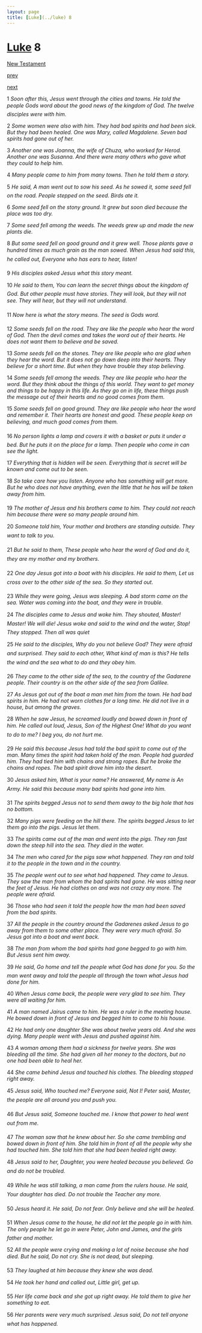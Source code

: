 ```yaml
---
layout: page
title: [Luke](../luke) 8
---
```


# [Luke](../luke) 8

[New Testament](/new-testament)


[prev](luke-7.html)


[next](luke-9.html)

1 _Soon after this, Jesus went through the cities and towns. He told the people Gods word about the good news of the kingdom of God. The twelve disciples were with him._

2 _Some women were also with him. They had bad spirits and had been sick. But they had been healed. One was Mary, called Magdalene. Seven bad spirits had gone out of her._

3 _Another one was Joanna, the wife of Chuza, who worked for Herod. Another one was Susanna. And there were many others who gave what they could to help him._

4 _Many people came to him from many towns. Then he told them a story._

5 _He said, A man went out to sow his seed. As he sowed it, some seed fell on the road.  People stepped on the seed. Birds ate it._

6 _Some seed fell on the stony ground. It grew but soon died because the place was too dry._

7 _Some seed fell among the weeds. The weeds grew up and made the new plants die._

8 _But some seed fell on good ground and it grew well. Those plants gave a hundred times as much grain as the man sowed. When Jesus had said this, he called out, Everyone who has ears to hear, listen!_

9 _His disciples asked Jesus what this story meant._

10 _He said to them, You can learn the secret things about the kingdom of God. But other people must have stories. They will look, but they will not see. They will hear, but they will not understand._

11 _Now here is what the story means. The seed is Gods word._

12 _Some seeds fell on the road. They are like the people who hear the word of God. Then the devil comes and takes the word out of their hearts. He does not want them to believe and be saved._

13 _Some seeds fell on the stones. They are like people who are glad when they hear the word. But it does not go down deep into their hearts. They believe for a short time. But when they have trouble they stop believing._

14 _Some seeds fell among the weeds. They are like people who hear the word. But they think about the things of this world. They want to get money and things to be happy in this life. As they go on in life, these things push the message out of their hearts and no good comes from them._

15 _Some seeds fell on good ground. They are like people who hear the word and remember it. Their hearts are honest and good. These people keep on believing, and much good comes from them._

16 _No person lights a lamp and covers it with a basket or puts it under a bed. But he puts it on the place for a lamp. Then people who come in can see the light._

17 _Everything that is hidden will be seen. Everything that is secret will be known and come out to be seen._

18 _So take care how you listen. Anyone who has something will get more. But he who does not have anything, even the little that he has will be taken away from him._

19 _The mother of Jesus and his brothers came to him. They could not reach him because there were so many people around him._

20 _Someone told him, Your mother and brothers are standing outside. They want to talk to you._

21 _But he said to them, These people who hear the word of God and do it, they are my mother and my brothers._

22 _One day Jesus got into a boat with his disciples. He said to them, Let us cross over to the other side of the sea. So they started out._

23 _While they were going, Jesus was sleeping. A bad storm came on the sea. Water was coming into the boat, and they were in trouble._

24 _The disciples came to Jesus and woke him. They shouted, Master! Master! We will die!  Jesus woke and said to the wind and the water, Stop! They stopped. Then all was quiet_

25 _He said to the disciples, Why do you not believe God? They were afraid and surprised.  They said to each other, What kind of man is this? He tells the wind and the sea what to do and they obey him._

26 _They came to the other side of the sea, to the country of the Gadarene people. Their country is on the other side of the sea from Galilee._

27 _As Jesus got out of the boat a man met him from the town. He had bad spirits in him. He had not worn clothes for a long time. He did not live in a house, but among the graves._

28 _When he saw Jesus, he screamed loudly and bowed down in front of him. He called out loud, Jesus, Son of the Highest One! What do you want to do to me? I beg you, do not hurt me._

29 _He said this because Jesus had told the bad spirit to come out of the man. Many times the spirit had taken hold of the man. People had guarded him. They had tied him with chains and strong ropes. But he broke the chains and ropes. The bad spirit drove him into the desert._

30 _Jesus asked him, What is your name? He answered, My name is An Army. He said this because many bad spirits had gone into him._

31 _The spirits begged Jesus not to send them away to the big hole that has no bottom._

32 _Many pigs were feeding on the hill there. The spirits begged Jesus to let them go into the pigs. Jesus let them._

33 _The spirits came out of the man and went into the pigs. They ran fast down the steep hill into the sea. They died in the water._

34 _The men who cared for the pigs saw what happened. They ran and told it to the people in the town and in the country._

35 _The people went out to see what had happened. They came to Jesus. They saw the man from whom the bad spirits had gone. He was sitting near the feet of Jesus. He had clothes on and was not crazy any more. The people were afraid._

36 _Those who had seen it told the people how the man had been saved from the bad spirits._

37 _All the people in the country around the Gadarenes asked Jesus to go away from them to some other place. They were very much afraid. So Jesus got into a boat and went back._

38 _The man from whom the bad spirits had gone begged to go with him. But Jesus sent him away._

39 _He said, Go home and tell the people what God has done for you. So the man went away and told the people all through the town what Jesus had done for him._

40 _When Jesus came back, the people were very glad to see him. They were all waiting for him._

41 _A man named Jairus came to him. He was a ruler in the meeting house. He bowed down in front of Jesus and begged him to come to his house._

42 _He had only one daughter She was about twelve years old. And she was dying. Many people went with Jesus and pushed against him._

43 _A woman among them had a sickness for twelve years. She was bleeding all the time.  She had given all her money to the doctors, but no one had been able to heal her._

44 _She came behind Jesus and touched his clothes. The bleeding stopped right away._

45 _Jesus said, Who touched me? Everyone said, Not I! Peter said, Master, the people are all around you and push you._

46 _But Jesus said, Someone touched me. I know that power to heal went out from me._

47 _The woman saw that he knew about her. So she came trembling and bowed down in front of him. She told him in front of all the people why she had touched him. She told him that she had been healed right away._

48 _Jesus said to her, Daughter, you were healed because you believed. Go and do not be troubled._

49 _While he was still talking, a man came from the rulers house. He said, Your daughter has died. Do not trouble the Teacher any more._

50 _Jesus heard it. He said, Do not fear. Only believe and she will be healed._

51 _When Jesus came to the house, he did not let the people go in with him. The only people he let go in were Peter, John and James, and the girls father and mother._

52 _All the people were crying and making a lot of noise because she had died. But he said,  Do not cry. She is not dead, but sleeping._

53 _They laughed at him because they knew she was dead._

54 _He took her hand and called out, Little girl, get up._

55 _Her life came back and she got up right away. He told them to give her something to eat._

56 _Her parents were very much surprised. Jesus said, Do not tell anyone what has happened._

